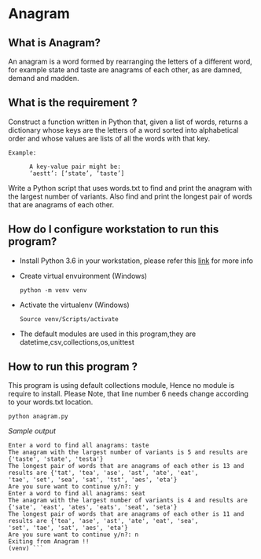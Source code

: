 # Anagram

## What is Anagram?
An anagram is a word formed by rearranging the letters of a different word, for example state and taste are
anagrams of each other, as are damned, demand and madden.

## What is the requirement ?

Construct a function written in Python that, given a list of words, returns a dictionary whose keys are the letters
of a word sorted into alphabetical order and whose values are lists of all the words with that key.
    
    Example:
          
          A key-value pair might be:
          ‘aestt’: [‘state’, ‘taste’]

Write a Python script that uses words.txt to find and print the anagram with the largest number of variants.
Also find and print the longest pair of words that are anagrams of each other.


## How do I configure workstation to run this program?

* Install Python 3.6 in your workstation, please refer this [link](https://www.python.org/downloads/) for more info

* Create virtual envuironment (Windows) 
     
     `python -m venv venv`                   

* Activate the virtualenv (Windows)       

     `Source venv/Scripts/activate`
* The default modules are used in this program,they are datetime,csv,collections,os,unittest

## How to run this program ?

This program is using default collections module, Hence no module is require to install. Please Note, that line number 6 needs change according to your words.txt location.

`python anagram.py`

*Sample output*

```$ python Exercise1/anagram.py 
Enter a word to find all anagrams: taste
The anagram with the largest number of variants is 5 and results are {'taste', 'state', 'testa'}
The longest pair of words that are anagrams of each other is 13 and results are {'tat', 'tea', 'ase', 'ast', 'ate', 'eat', 
'tae', 'set', 'sea', 'sat', 'tst', 'aes', 'eta'}
Are you sure want to continue y/n?: y
Enter a word to find all anagrams: seat
The anagram with the largest number of variants is 4 and results are {'sate', 'east', 'ates', 'eats', 'seat', 'seta'}      
The longest pair of words that are anagrams of each other is 11 and results are {'tea', 'ase', 'ast', 'ate', 'eat', 'sea', 
'set', 'tae', 'sat', 'aes', 'eta'}
Are you sure want to continue y/n?: n
Exiting from Anagram !!
(venv) ```
